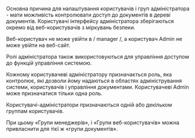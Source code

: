 Основна причина для налаштування користувачів і груп адміністратора - мати можливість контролювати доступ до документів в дереві документів. Користувачі інтерфейсу адміністратора зберігаються окремо від веб-користувачів з міркувань безпеки. 

Веб-користувач не може увійти в / manager /, а користувач Admin не може увійти на веб-сайт.

Ролі адміністратора також використовуються для управління доступом до функцій управління системою.

Кожному користувачеві адміністратору призначається роль, яка контролює, які дозволи йому надаються в областях адміністрування системи, користувачів і управління документами. Користувачеві Admin може призначатися тільки одна роль.

Користувачі-адміністратори призначаються одній або декільком группам користувачів.

При цьому «Групи менеджерів», і «Групи веб-користувачів» можна привласнити для тієї ж «групи документів».
